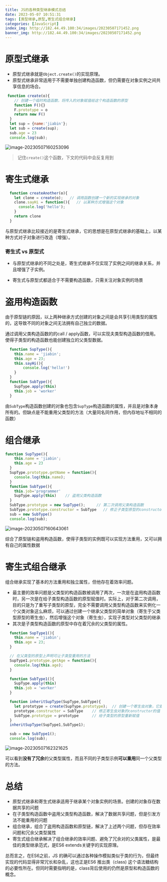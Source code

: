 ```yaml
---
title: JS的各种类型继承模式总结
date: 2023-05-07 10:51:31
tags: [类型继承,原型,寄生式组合继承]
categories: [JavaScript]
index_img: http://182.44.49.100:34/images/20230507171452.png
banner_img: http://182.44.49.100:34/images/20230507171452.png
---
```


# 原型式继承

+ 原型式继承就是`Object.create()`的实现原理。
+ 原型式继承非常适用于不需要单独创建构造函数，但仍需要在对象实例之间共享信息的场合。

```js
 function create(o){
    // 创建一个临时构造函数，将传入的对象赋值给这个构造函数的原型
    function F(){}  
    F.prototype = o
    return new F()
  }
  let sup = {name:'jiabin'};
  let sub = create(sup);
  sub.age = 23
  console.log(sub);
```

![image-20230507160253096](http://182.44.49.100:34/images/image-20230507160253096.png)

> 记住`create()`这个函数，下文的代码中会反复用到

# 寄生式继承

```js
  function createAnother(o){
    let clone = create(o);   // 调用函数创建一个新的实现继承的对象
    clone.sayHi = function(){   // 以某种方式增强这个对象
      console.log('hello');
    }
    return clone
  }
```

与原型式继承比较接近的是寄生式继承，它的思想是在原型式继承的基础上，以某种方式对子对象进行改造（增强）。

### 寄生式 vs 原型式

+ 与原型式继承的不同之处是，寄生式继承不仅实现了实例之间的继承关系，并且增强了子实例。

+ 寄生式与原型式都适合于不需要构造函数，只需关注对象实例的场景

# 盗用构造函数

由于原型链的原因，以上两种继承方式创建的对象之间是会共享引用类型的属性的，这导致不同的对象之间无法拥有自己独立的数据。

通过调用父类构造函数的的call / apply函数，可以实现夫类型构造函数的借用。使得子类型的构造函数也能创建独立的父类型数据。

``` js
  function SupType(){
    this.name = 'jiabin';
    this.age = 23;
    this.sayHi(){
        console.log('hello!')
    }
  } 
  function SubType(){
    SupType.apply(this)
    this.job = 'worker'
  }
```

由`SubType`构造函数创建的对象也包含`SupType`构造函数的属性，并且是对象本身所有的。但缺点是不能重用父类型的方法（大量同名同作用，但内存地址不相同的函数）

# 组合继承

```js
function SupType(){
    this.name = 'jiabin';
    this.age = 23
  }
  SupType.prototype.getName = function(){
    console.log(this.name);
  }
  function SubType(){
    this.job='programmer'
    SupType.apply(this)    // 盗用父类构造函数
  }
  SubType.prototype = new SupType();     // 第二次调用父类构造函数
  SubType.prototype.constructor = SubType   // 修正子类型原型的constructor值，保持原型链不变，使得instanceof和isPropertyOf()正常有效
  sub = new SubType()
  console.log(sub);
```

![image-20230507160643061](http://182.44.49.100:34/images/image-20230507160643061.png)

综合了原型链和盗用构造函数，使得子类型的实例既可以实现方法重用，又可以拥有自己的属性数据



# 寄生式组合继承

组合继承实现了基本的方法重用和独立属性，但他存在着效率问题。

+ 最主要的效率问题是父类型的构造函数被调用了两次，一次是在盗用构造函数时，另一次是在给子类型构造函数的原型赋值时。实际上，对于第二次调用，目的只是为了重写子类型的原型，完全不需要调用父类型构造函数来实例化一个父类对象这么麻烦，可以通过创建一个继承父类型的简单对象（寄生于父类型原型的寄生虫），然后增强这个对象（寄生虫），实现子类型对父类型的继承
+ 其次是子类型构造函数的原型中存在着冗余的父类型的属性。

```js
  function SupType1(){
    this.name = 'jiabin';
    this.age = 23;
  }

  // 在父类型的原型上声明可让子类型重用的方法
  SupType1.prototype.getAge = function(){
    console.log(this.age);
  }

  function SubType1(){
    SupType.apply(this)
    this.job = 'worker'
  }

  function inheritSupType(SupType,SubType){
    let prototype = create(SupType.prototype);  // 创建一个寄生虫对象，它就是子类型的原型
    prototype.constructor = SubType    // 修正寄生虫对象的constructor的值
    SubType.prototype = prototype      // 给子类型的原型重新赋值
  }
  inheritSupType(SupType1,SubType1);

  sub = new SubType1();
  console.log(sub);

```

![image-20230507162321625](http://182.44.49.100:34/images/image-20230507162321625.png)

可以看到**没有了冗余**的父类型属性，而且不同的子类型示例**可以重用**同一个父类型的方法。



# 总结

+ 原型式继承和寄生式继承适用于继承某个对象实例的场景。创建的对象存在数据共享的问题
+ 在子类型构造函数中盗用父类型构造函数，解决了数据共享问题，但是引发方法不能重用的问题
+ 组合继承，组合了盗用构造函数和原型链，解决了上述两个问题，但存在效率问题和冗余父类型属性
+ 寄生式组合继承解决了组合继承的效率问题、避免了冗余对的父类属性，是最佳的类型继承范式，是ES6 extends关键字的实现原理。

总而言之，在ES6之前，JS 的确可以通过各种操作模拟类似于类的行为，但最终实现的代码显得非常冗长和杂乱，这也正是ES6 推出类（class) 这个语法糖结构的必要性所在。但同时需要指明的是，class背后使用的仍然是原型和构造函数的概念。
